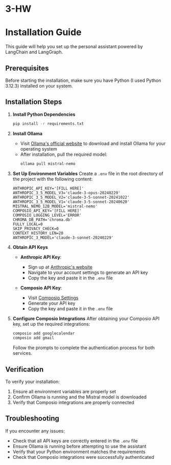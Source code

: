 # 3-HW

# Installation Guide

This guide will help you set up the personal assistant powered by LangChain and LangGraph.

## Prerequisites

Before starting the installation, make sure you have Python (I used Python 3.12.3) installed on your system.

## Installation Steps

1. **Install Python Dependencies**
   ```bash
   pip install -r requirements.txt
   ```

2. **Install Ollama**
    - Visit [Ollama's official website](https://ollama.ai) to download and install Ollama for your operating system
    - After installation, pull the required model:
      ```bash
      ollama pull mistral-nemo
      ```

3. **Set Up Environment Variables**
   Create a `.env` file in the root directory of the project with the following content:
   ```env
   ANTHROPIC_API_KEY='[FILL HERE]'
   ANTHROPIC_3_5_MODEL_V3='claude-3-opus-20240229'
   ANTHROPIC_3_5_MODEL_V2='claude-3-5-sonnet-20241022'
   ANTHROPIC_3_5_MODEL_V1='claude-3-5-sonnet-20240620'
   MISTRAL_NEMO_12B_MODEL='mistral-nemo'
   COMPOSIO_API_KEY='[FILL HERE]'
   COMPOSIO_LOGGING_LEVEL='ERROR'
   CHROMA_DB_PATH='chroma.db'
   FULLY_LOCAL=0
   SKIP_PRIVACY_CHECK=0
   CONTEXT_HISTORY_LEN=20
   ANTHROPIC_3_MODEL='claude-3-sonnet-20240229'
   ```

4. **Obtain API Keys**
    - **Anthropic API Key**:
        - Sign up at [Anthropic's website](https://www.anthropic.com)
        - Navigate to your account settings to generate an API key
        - Copy the key and paste it in the `.env` file

    - **Composio API Key**:
        - Visit [Composio Settings](https://app.composio.dev/settings)
        - Generate your API key
        - Copy the key and paste it in the `.env` file

5. **Configure Composio Integrations**
   After obtaining your Composio API key, set up the required integrations:
   ```bash
   composio add googlecalendar
   composio add gmail
   ```
   Follow the prompts to complete the authentication process for both services.

## Verification

To verify your installation:

1. Ensure all environment variables are properly set
2. Confirm Ollama is running and the Mistral model is downloaded
3. Verify that Composio integrations are properly connected

## Troubleshooting

If you encounter any issues:

- Check that all API keys are correctly entered in the `.env` file
- Ensure Ollama is running before attempting to use the assistant
- Verify that your Python environment matches the requirements
- Check that Composio integrations were successfully authenticated